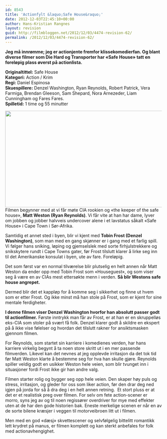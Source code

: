 ```yaml
---
id: 8543
title: 'Actionfylt &laquo;Safe House&raquo;'
date: 2012-12-03T22:45:10+00:00
author: Hans-Kristian Rangnes
layout: revision
guid: http://filmbloggen.net/2012/12/03/4474-revision-62/
permalink: /2012/12/03/4474-revision-62/
---
```

**Jeg må innrømme; jeg er actionjente fremfor klissekomedierfan. Og blant diverse filmer som Die Hard og Transporter har &laquo;Safe House&raquo; tatt en foreløpig plass øverst på actionlista.<!--more-->**

**Originaltittel:** Safe House  
**Kategori:** Action / Krim  
**Regi:** Daniel Espinosa  
**Skuespillere:** Denzel Washington, Ryan Reynolds, Robert Patrick, Vera Farmiga, Brendan Gleeson, Sam Shepard, Nora Arnezeder, Liam Cunningham og Fares Fares.  
**Spilletid:** 1 time og 55 minutter

<a href="http://filmbloggen.net/2012/06/29/actionfylt-safe-house/reynolds/" rel="attachment wp-att-4489"><img class="alignnone size-large wp-image-4489" src="http://filmbloggen.net/wp-content/uploads//2012/06/reynolds-620x310.jpg" alt="" width="620" height="310" /><br /> </a>Filmen begynner med at vi får møte CIA rookien og &laquo;the keeper of the safe house&raquo;, **Matt Weston (Ryan Reynolds)**. Vi får vite at han har dame, lyver om jobben og jobber halvveis undercover alene i et lavstatus såkalt &laquo;Safe House&raquo; i Cape Town i Sør-Afrika.

Samtidig et annet sted i byen, blir vi kjent med **Tobin Frost (Denzel Washington)**, som man med en gang skjønner er i gang med et farlig spill. Vi følger hans sniking, løping og gjemselslek med sorte firhjulstrekkere og snikskytere rundt i Cape Towns gater, før Frost tilslutt klarer å lirke seg inn til det Amerikanske konsulat i byen, ute av fare. Foreløpig.

Det som først var en normal tilværelse blir plutselig en helt annen når Matt Weston da ender opp med Tobin Frost som &laquo;Houseguest&raquo;, og som viser seg å være en av CIAs mest ettersøkte menn i verden. **Så blir Westons safe house angrepet.**

Dermed blir det et kappløp for å komme seg i sikkerhet og finne ut hvem som er etter Frost. Og ikke minst må han stole på Frost, som er kjent for sine mentale ferdigheter.

**I denne filmen viser Denzel Washington hvorfor han absolutt passer godt til actionfilmer.** Første inntrykk man får av Frost, er at han er en skruppelløs eks-CIA som stoler på svært få folk. Denzel klarer godt å skildre en ekspert på å ikke vise følelser og hvordan det tilslutt rakner for ansiktsmasken gjennom filmen.

For Reynolds, som startet sin karriere i komedienes verden, har hans karriere virkelig begynt å ta noen store skritt ut i en mer passende filmverden. Likevel kan det nevnes at jeg opplevde irritasjon da det tok tid før Matt Weston klarte å bestemme seg for hva han skulle gjøre. Reynolds spiller veldig godt en usikker Weston hele veien, som blir tvunget inn i situasjoner fordi Frost ikke gir han andre valg.

Filmen starter rolig og bygger seg opp hele veien. Den skaper høy puls og stress, irritasjon, og gleder for oss som liker action, før den drar deg ned igjen på jorda for så å dra deg i en helt annen retning.  Et stort pluss er at det er et realistisk preg over filmen. For selv om fete action-scener er morro, syns jeg av og til noen regissører overdriver for mye med effekter uten at de har den gode historien bak. Eneste merkelige scenen er når en av de sorte bilene kræsjer i veggen til motorveibroen litt ut i filmen.

Men med en god &laquo;dæsj&raquo; skvettescener og selvfølgelig bittelitt romantikk lett krydret på manus, er filmen komplett og kan sterkt anbefales for folk med actionavhengighet.

<div class="video-shortcode">
</div>